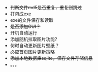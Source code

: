 * ~~判断文件md5是否重复，重复则跳过~~
* 打包成exe
* exe的文件保存和读取
* ~~是否添加GUI？~~
* 开机自动运行
* 添加随机拉取图片功能?
* 何时自动更新图片壁纸？
* 必应首页图片更新策略
* ~~添加本地数据库sqlite，保存文件存储信息~~
* 。。。
